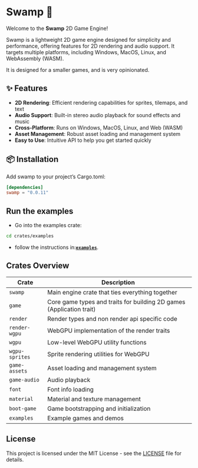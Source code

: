 # Swamp 🐊

Welcome to the **Swamp** 2D Game Engine!

Swamp is a lightweight 2D game engine designed for simplicity and performance, offering features for 2D rendering and audio support. It targets multiple platforms, including Windows, MacOS, Linux, and WebAssembly (WASM).

It is designed for a smaller games, and is very opinionated. 


## ✨ Features

- **2D Rendering**: Efficient rendering capabilities for sprites, tilemaps, and text
- **Audio Support**: Built-in stereo audio playback for sound effects and music
- **Cross-Platform**: Runs on Windows, MacOS, Linux, and Web (WASM)
- **Asset Management**: Robust asset loading and management system
- **Easy to Use**: Intuitive API to help you get started quickly


## 📦 Installation

Add swamp to your project’s Cargo.toml:

```toml
[dependencies]
swamp = "0.0.11"
```

## Run the examples

- Go into the examples crate:

```bash
cd crates/examples
```
- follow the instructions in:**[`examples`](crates/examples/README.md)**.

## Crates Overview

| Crate | Description |
|-------|-------------|
| `swamp` | Main engine crate that ties everything together |
| `game` | Core game types and traits for building 2D games (Application trait) |
| `render` | Render types and non render api specific code |
| `render-wgpu` | WebGPU implementation of the render traits |
| `wgpu` | Low-level WebGPU utility functions |
| `wgpu-sprites` | Sprite rendering utilities for WebGPU |
| `game-assets` | Asset loading and management system |
| `game-audio` | Audio playback |
| `font` | Font info loading |
| `material` | Material and texture management |
| `boot-game` | Game bootstrapping and initialization |
| `examples` | Example games and demos |


## License

This project is licensed under the MIT License - see the [LICENSE](LICENSE) file for details.
